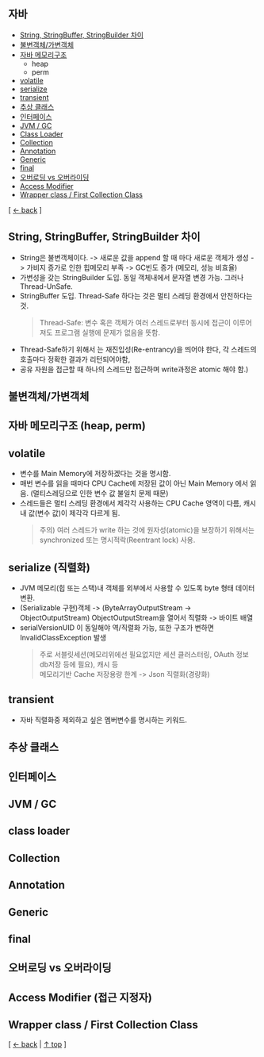 ## 자바
- [String, StringBuffer, StringBuilder 차이](#string-stringbuffer-stringbuilder-차이)
- [불변객체/가변객체](#불변객체가변객체)
- [자바 메모리구조](#자바-메모리구조-heap-perm)
    + heap
    + perm
- [volatile](#volatile)
- [serialize](#serialize-직렬화)
- [transient](#transient)
- [추상 클래스](#추상-클래스)
- [인터페이스](#인터페이스)
- [JVM / GC](#jvm--gc)
- [Class Loader](#class-loader)
- [Collection](#collection)
- [Annotation](#annotation)
- [Generic](#generic)
- [final](#final)
- [오버로딩 vs 오버라이딩](#오버로딩-vs-오버라이딩)
- [Access Modifier](#access-modifier-접근-지정자)
- [Wrapper class / First Collection Class](#wrapper-class--first-collection-class)

[ [← back](https://github.com/cholnh/study-cs#-자바-) ]

## String, StringBuffer, StringBuilder 차이
- String은 불변객체이다. -> 새로운 값을 append 할 때 마다 새로운 객체가 생성 -> 가비지 증가로 인한 힙메모리 부족 -> GC빈도 증가 (메모리, 성능 비효율)
- 가변성을 갖는 StringBuilder 도입. 동일 객체내에서 문자열 변경 가능. 그러나 Thread-UnSafe.
- StringBuffer 도입. Thread-Safe 하다는 것은 멀티 스레딩 환경에서 안전하다는 것. 
  > Thread-Safe: 변수 혹은 객체가 여러 스레드로부터 동시에 접근이 이루어져도 프로그램 실행에 문제가 없음을 뜻함.
- Thread-Safe하기 위해서 는 재진입성(Re-entrancy)을 띄어야 한다, 각 스레드의 호출마다 정확한 결과가 리턴되어야함,
- 공유 자원을 접근할 때 하나의 스레드만 접근하며 write과정은 atomic 해야 함.)


## 불변객체/가변객체

## 자바 메모리구조 (heap, perm)

## volatile
- 변수를 Main Memory에 저장하겠다는 것을 명시함.
- 매번 변수를 읽을 때마다 CPU Cache에 저장된 값이 아닌 Main Memory 에서 읽음. (멀티스레딩으로 인한 변수 값 불일치 문제 때문)
- 스레드들은 멀티 스레딩 환경에서 제각각 사용하는 CPU Cache 영역이 다름, 캐시 내 값(변수 값)이 제각각 다르게 됨.
  > 주의) 여러 스레드가 write 하는 것에 원자성(atomic)을 보장하기 위해서는 synchronized 또는 명시적락(Reentrant lock) 사용.

## serialize (직렬화)
- JVM 메모리(힙 또는 스택)내 객체를 외부에서 사용할 수 있도록 byte 형태 데이터 변환.
- (Serializable 구현)객체 -> (ByteArrayOutputStream -> ObjectOutputStream) ObjectOutputStream을 열어서 직렬화 -> 바이트 배열
- serialVersionUID 이 동일해야 역/직렬화 가능, 또한 구조가 변하면 InvalidClassException 발생
  > 주로 서블릿세션(메모리위에선 필요없지만 세션 클러스터링, OAuth 정보 db저장 등에 필요), 캐시 등  
  > 메모리기반 Cache 저장용량 한계 -> Json 직렬화(경량화)

## transient
- 자바 직렬화중 제외하고 싶은 멤버변수를 명시하는 키워드.

## 추상 클래스

## 인터페이스

## JVM / GC

## class loader

## Collection

## Annotation

## Generic

## final

## 오버로딩 vs 오버라이딩

## Access Modifier (접근 지정자)

## Wrapper class / First Collection Class

[ [← back](https://github.com/cholnh/study-cs#-자바-) | [↑ top](https://github.com/cholnh/study-cs/blob/main/post/question/java/index.md#자바) ]